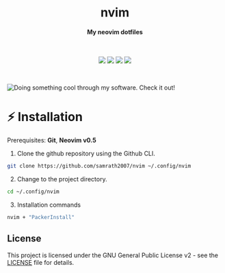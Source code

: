 <h1 align="center">nvim</h1>
<h4 align="center">
My neovim dotfiles</h1>
<br>
<p align="center">
<img src="https://img.shields.io/github/license/samrath2007/nvim"> <img src="https://img.shields.io/tokei/lines/github/samrath2007/nvim?label=lines%20of%20code"> <img src="https://img.shields.io/github/languages/top/samrath2007/nvim">
  <img src="https://img.shields.io/github/repo-size/samrath2007/nvim">
</p>
<br>

![Doing something cool through my software. Check it out!](./assets/assets.gif)

# :zap: Installation

Prerequisites: **Git**, **Neovim v0.5**

1. Clone the github repository using the Github CLI.

```sh
git clone https://github.com/samrath2007/nvim ~/.config/nvim
```

2. Change to the project directory.

```sh
cd ~/.config/nvim
```

3. Installation commands

```sh
nvim + "PackerInstall"
```

## License

This project is licensed under the GNU General Public License v2 - see the [LICENSE](LICENSE) file for details.
